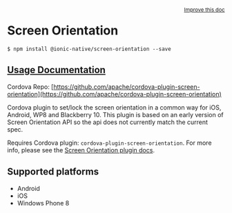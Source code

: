 
<a style="float:right;font-size:12px;" href="http://github.com/driftyco/ionic-native/edit/master/src/@ionic-native/plugins/screen-orientation/index.ts#L2">
  Improve this doc
</a>

# Screen Orientation
<!-- end header block -->

```
$ npm install @ionic-native/screen-orientation --save
```

## [Usage Documentation](https://ionicframework.com/docs/v2/native/screen-orientation/)

Cordova Repo: [https://github.com/apache/cordova-plugin-screen-orientation](https://github.com/apache/cordova-plugin-screen-orientation)

<!-- description -->
Cordova plugin to set/lock the screen orientation in a common way for iOS, Android, WP8 and Blackberry 10.
This plugin is based on an early version of Screen Orientation API so the api does not currently match the current spec.

Requires Cordova plugin: `cordova-plugin-screen-orientation`. For more info, please see the [Screen Orientation plugin docs](https://github.com/apache/cordova-plugin-screen-orientation).

<!-- @platforms tag -->
## Supported platforms

- Android
- iOS
- Windows Phone 8

<!-- @platforms tag end -->
<!-- end for prop in method.decorators[0].argumentInfo -->
<!-- end content block -->
<!-- end body block -->
